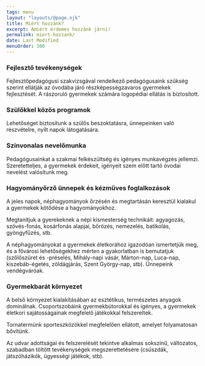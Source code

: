 ```yaml
---
tags: menu
layout: "layouts/@page.njk"
title: Miért hozzánk?
excerpt: Amiért érdemes hozzánk járni!
permalink: miert-hozzank/
date: Last Modified
menuOrder: 300
---
```


### Fejlesztő tevékenységek

Fejlesztőpedagógusi szakvizsgával rendelkező pedagógusaink szükség szerint ellátják az óvodába járó részképességzavaros gyermekek fejlesztését. A rászoruló gyermekek számára logopédiai ellátás is biztosított.

### Szülőkkel közös programok

Lehetőséget biztosítunk a szülős beszoktatásra, ünnepeinken való részvételre, nyílt napok látogatására.

### Színvonalas nevelőmunka

Pedagógusainkat a szakmai felkészültség és igényes munkavégzés jellemzi. Szeretetteljes, a gyermekek érdekeit, igényeit szem előtt tartó óvodai nevelést valósítunk meg.

### Hagyományőrző ünnepek és kézműves foglalkozások

A jeles napok, néphagyományok őrzésén és megtartásán keresztül kialakul a gyermekek kötődése a hagyományokhoz.

Megtanítjuk a gyerekeknek a népi kismesterség technikáit: agyagozás, szövés-fonás, kosárfonás alapjai, bőrözés, nemezelés, batikolás, gyöngyfűzés, stb.

A néphagyományokat a gyermekek életkorához igazodóan ismertetjük meg, és a fővárosi lehetőségekhez mérten a gyakorlatban is bemutatjuk (szőlőszüret és -préselés, Mihály-napi vásár, Márton-nap, Luca-nap, kiszebáb-égetés, zöldágjárás, Szent György-nap, stb). Ünnepeink vendégváróak.

### Gyermekbarát környezet

A belső környezet kialakításában az esztétikus, természetes anyagok dominálnak. Csoportszobáink gyermekbútorokkal és igényes, a gyermekek életkori sajátosságainak megfelelő játékokkal felszereltek.

Tornatermünk sporteszközökkel megfelelően ellátott, amelyet folyamatosan bővítünk.

Az udvar adottságai és felszerelését tekintve alkalmas sokszínű, változatos, szabadban töltött tevékenységek megszerettetésére (csúszdák, játszóházikók, ügyességi játékok, stb).